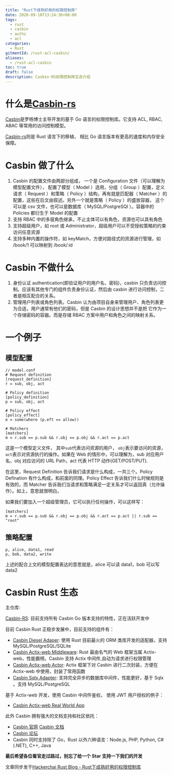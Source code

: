```yaml
---
title: "Rust下成熟好用的权限控制库"
date: 2020-09-18T13:24:36+08:00
tags:
  - rust
  - casbin
  - authz
  - acl
categories:
  - Rust
gitmentId: /rust-acl-casbin/
aliases: 
  - /rust-acl-casbin
toc: true
draft: false
description: Casbin-RS权限控制库生态介绍
---
```


# 什么是[Casbin-rs](https://github.com/casbin/casbin-rs)

[Casbin]( https://github.com/casbin/casbin)是罗杨博士主导开发的基于 Go 语言的权限控制库。它支持 ACL, RBAC, ABAC 等常用的访问控制模型。

[Casbin-rs]( https://github.com/casbin/casbin-rs)则是 Rust 语言下的移植， 相比 Go 语言版本有更高的速度和内存安全保障。

# Casbin 做了什么
1. Casbin 的配置文件由两部分组成， 一个是 Configuration 文件（可以理解为模型配置文件）， 配置了模型（ Model ）选用，分组（ Group ）配置，定义请求（ Request ）和策略（ Policy ）结构，再有就是匹配器（ Matcher ）的配置，这些在后文由叙述。另外一个就是策略（ Policy ）的盛放容器， 这个可以是 csv 文件，也可以是数据库（ MySQL/PostgreSQl ）。容器中的 Policies 都衍生于 Model 的配置
2. 支持 RBAC 中的多层角色继承，不止主体可以有角色，资源也可以具有角色
3. 支持超级用户，如 root 或 Administrator，超级用户可以不受授权策略的约束访问任意资源
4. 支持多种内置的操作符，如 keyMatch，方便对路径式的资源进行管理，如 /book/1 可以映射到 /book/:id

# Casbin 不做什么
1. 身份认证 authentication(即验证用户的用户名、密码)，casbin 只负责访问控制。应该有其他专门的组件负责身份认证，然后由 casbin 进行访问控制，二者是相互配合的关系。
2. 管理用户列表或角色列表。Casbin 认为由项目自身来管理用户、角色列表更为合适，用户通常有他们的密码，但是 Casbin 的设计思想并不是把 它作为一个存储密码的容器。而是存储 RBAC 方案中用户和角色之间的映射关系。

# 一个例子

## 模型配置

````
// model.conf
# Request definition
[request_definition]
r = sub, obj, act

# Policy definition
[policy_definition]
p = sub, obj, act

# Policy effect
[policy_effect]
e = some(where (p.eft == allow))

# Matchers
[matchers]
m = r.sub == p.sub && r.obj == p.obj && r.act == p.act
````
这是一个模型定义文件， 其中`sub`代表访问资源的用户， `obj`表示要访问的资源， `act`表示对资源执行的操作。如果在 Web 的情形中，可以理解为，sub 对应用户名，obj 对应访问的 URL Path，act 代表 HTTP 动作(GET/POST/PUT).

在这里，Request Definition 告诉我们请求是什么构成，一共三个。Policy Defination 有什么构成，和前面的同理。Policy Effect 告诉我们什么时候规则是有效的，而 Matcher 告诉我们当请求和策略满足一定关系才可以返回真（允许操作）。如上，意思就很明白。

如果我们要加入一个超级管理员，它可以执行任何操作，可以这样写：
````
[matchers]
m = r.sub == p.sub && r.obj == p.obj && r.act == p.act || r.sub == "root"
````

## 策略配置
````
p, alice, data1, read
p, bob, data2, write
````
上述的配合上文的模型配置表达的意思就是，alice 可以读 data1，bob 可以写 data2

# Casbin Rust 生态
主仓库:

[Casbin-RS]( https://github.com/casbin/casbin-rs/): 目前支持所有 Casbin Go 版本支持的特性，正在活跃开发中

目前 Casbin Rust 正稳步发展中，目前支持的组件有：

- [Casbin Diesel Adaper]( https://github.com/casbin-rs/diesel-adapter): 使用 Rust 目前最火的 ORM 类库开发的适配器，支持 MySQL/PostgreSQL/SQLite
- [Casbin Actix-web Middleware]( https://github.com/hackerchai/actix-casbin-auth): Rust 最由名气的 Web 框架当属 Actix-web，性能霸榜。Casbin 支持 Actix 中间件,自动为请求进行权限管理
- [Casbin Actix-web Actor]( https://github.com/hackerchai/actix-casbin): Actix 框架下对 Casbin 进行二次封装，方便在 Actix-web 中使用，封装了常用函数
- [Casbin Sqlx Adapter]( https://github.com/casbin-rs/sqlx-adapter): 支持完全异步的数据库中间件，性能更好，基于 Sqlx 。支持 MySQL/PostgreSQL

基于 Actix-web 开发，使用 Casbin 中间件鉴权， 使用 JWT 用户授权的例子：

-  [Casbin Actix-web Real World App]( https://github.com/casbin-rs/examples/tree/master/actix-middleware-example)

此外 Casbin 拥有强大的文档支持和社区依托：

- [Casbin 官网]( https://casbin.org) [Casbin 文档]( https://casbin.org/docs/en/overview)
- [Casbin 论坛]( https://forum.casbin.org)
- Casbin 同时支持除了 Go，Rust 以外六种语言：Node.js, PHP, Python, C#(.NET), C++, Java



**最后希望各位看官走过路过，别忘了给一个 Star 支持一下我们的开发**

文章同步发于[Hackerchai Rust Blog - Rust下成熟好用的权限控制库](https://blog.starcys.xyz/rust-acl-casbin)
